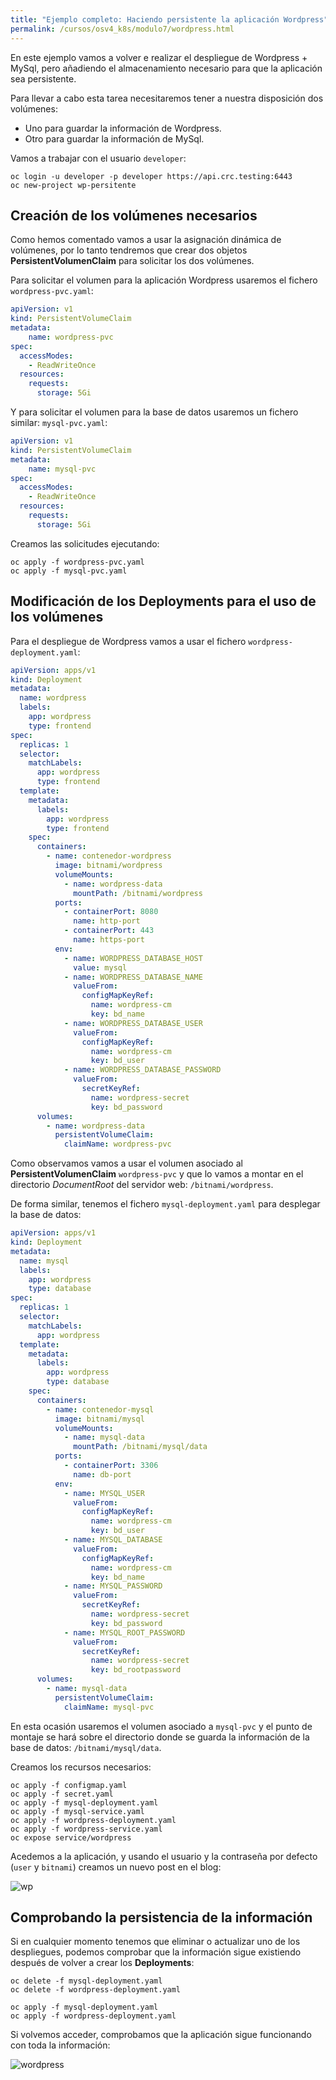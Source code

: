 ```yaml
---
title: "Ejemplo completo: Haciendo persistente la aplicación Wordpress"
permalink: /cursos/osv4_k8s/modulo7/wordpress.html
---
```


En este ejemplo vamos a volver e realizar el despliegue de Wordpress +  MySql, pero añadiendo el almacenamiento necesario para que la aplicación sea persistente.

Para llevar a cabo esta tarea necesitaremos tener a nuestra disposición dos volúmenes:

* Uno para guardar la información de Wordpress.
* Otro para guardar la información de MySql.

Vamos a trabajar con el usuario `developer`:

    oc login -u developer -p developer https://api.crc.testing:6443
    oc new-project wp-persitente


## Creación de los volúmenes necesarios

Como hemos comentado vamos a usar la asignación dinámica de volúmenes, por lo tanto tendremos que crear dos objetos **PersistentVolumenClaim** para solicitar los dos volúmenes.

Para solicitar el volumen para la aplicación Wordpress usaremos el fichero `wordpress-pvc.yaml`:

```yaml
apiVersion: v1
kind: PersistentVolumeClaim
metadata:
    name: wordpress-pvc
spec:
  accessModes:
    - ReadWriteOnce
  resources:
    requests:
      storage: 5Gi
```

Y para solicitar el volumen para la base de datos usaremos un fichero similar: `mysql-pvc.yaml`:

```yaml
apiVersion: v1
kind: PersistentVolumeClaim
metadata:
    name: mysql-pvc
spec:
  accessModes:
    - ReadWriteOnce
  resources:
    requests:
      storage: 5Gi
```

Creamos las solicitudes ejecutando:


    oc apply -f wordpress-pvc.yaml
    oc apply -f mysql-pvc.yaml


## Modificación de los Deployments para el uso de los volúmenes

Para el despliegue de Wordpress vamos a usar el fichero `wordpress-deployment.yaml`:

```yaml
apiVersion: apps/v1
kind: Deployment
metadata:
  name: wordpress
  labels:
    app: wordpress
    type: frontend
spec:
  replicas: 1
  selector:
    matchLabels:
      app: wordpress
      type: frontend
  template:
    metadata:
      labels:
        app: wordpress
        type: frontend
    spec:
      containers:
        - name: contenedor-wordpress
          image: bitnami/wordpress
          volumeMounts:
            - name: wordpress-data
              mountPath: /bitnami/wordpress
          ports:
            - containerPort: 8080
              name: http-port
            - containerPort: 443
              name: https-port
          env:
            - name: WORDPRESS_DATABASE_HOST
              value: mysql
            - name: WORDPRESS_DATABASE_NAME
              valueFrom:
                configMapKeyRef:
                  name: wordpress-cm
                  key: bd_name
            - name: WORDPRESS_DATABASE_USER
              valueFrom:
                configMapKeyRef:
                  name: wordpress-cm
                  key: bd_user
            - name: WORDPRESS_DATABASE_PASSWORD
              valueFrom:
                secretKeyRef:
                  name: wordpress-secret
                  key: bd_password
      volumes:
        - name: wordpress-data
          persistentVolumeClaim:
            claimName: wordpress-pvc      
```

Como observamos vamos a usar el volumen asociado al **PersistentVolumenClaim** `wordpress-pvc` y que lo vamos a montar en el directorio *DocumentRoot* del servidor web: `/bitnami/wordpress`.

De forma similar, tenemos el fichero `mysql-deployment.yaml` para desplegar la base de datos:

```yaml
apiVersion: apps/v1
kind: Deployment
metadata:
  name: mysql
  labels:
    app: wordpress
    type: database
spec:
  replicas: 1
  selector:
    matchLabels:
      app: wordpress
  template:
    metadata:
      labels:
        app: wordpress
        type: database
    spec:
      containers:
        - name: contenedor-mysql
          image: bitnami/mysql
          volumeMounts:
            - name: mysql-data
              mountPath: /bitnami/mysql/data
          ports:
            - containerPort: 3306
              name: db-port
          env:
            - name: MYSQL_USER
              valueFrom:
                configMapKeyRef:
                  name: wordpress-cm
                  key: bd_user
            - name: MYSQL_DATABASE
              valueFrom:
                configMapKeyRef:
                  name: wordpress-cm
                  key: bd_name
            - name: MYSQL_PASSWORD
              valueFrom:
                secretKeyRef:
                  name: wordpress-secret
                  key: bd_password
            - name: MYSQL_ROOT_PASSWORD
              valueFrom:
                secretKeyRef:
                  name: wordpress-secret
                  key: bd_rootpassword
      volumes:
        - name: mysql-data
          persistentVolumeClaim:
            claimName: mysql-pvc
```
En esta ocasión usaremos el volumen asociado a `mysql-pvc` y el punto de montaje se hará sobre el directorio donde se guarda la información de la base de datos: `/bitnami/mysql/data`.

Creamos los recursos necesarios:

    oc apply -f configmap.yaml
    oc apply -f secret.yaml
    oc apply -f mysql-deployment.yaml
    oc apply -f mysql-service.yaml
    oc apply -f wordpress-deployment.yaml
    oc apply -f wordpress-service.yaml
    oc expose service/wordpress

Acedemos a la aplicación, y usando el usuario y la contraseña por defecto (`user` y `bitnami`) creamos un nuevo post en el blog:

![wp](img/wp1.png)

## Comprobando la persistencia de la información

Si en cualquier momento tenemos que eliminar o actualizar uno de los despliegues, podemos comprobar que la información sigue existiendo después de volver a crear los **Deployments**:


    oc delete -f mysql-deployment.yaml
    oc delete -f wordpress-deployment.yaml
    
    oc apply -f mysql-deployment.yaml
    oc apply -f wordpress-deployment.yaml


Si volvemos acceder, comprobamos que la aplicación sigue funcionando con toda la información:

![wordpress](img/wp2.png)
